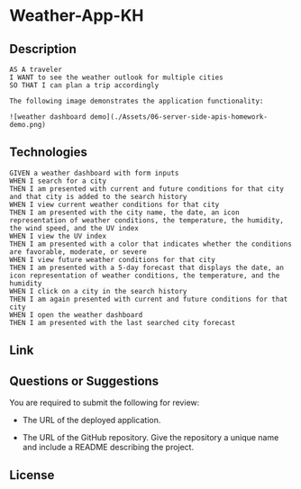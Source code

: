 # Weather-App-KH


## Description

```
AS A traveler
I WANT to see the weather outlook for multiple cities
SO THAT I can plan a trip accordingly

The following image demonstrates the application functionality:

![weather dashboard demo](./Assets/06-server-side-apis-homework-demo.png)

```

## Technologies

```
GIVEN a weather dashboard with form inputs
WHEN I search for a city
THEN I am presented with current and future conditions for that city and that city is added to the search history
WHEN I view current weather conditions for that city
THEN I am presented with the city name, the date, an icon representation of weather conditions, the temperature, the humidity, the wind speed, and the UV index
WHEN I view the UV index
THEN I am presented with a color that indicates whether the conditions are favorable, moderate, or severe
WHEN I view future weather conditions for that city
THEN I am presented with a 5-day forecast that displays the date, an icon representation of weather conditions, the temperature, and the humidity
WHEN I click on a city in the search history
THEN I am again presented with current and future conditions for that city
WHEN I open the weather dashboard
THEN I am presented with the last searched city forecast
```

## Link



## Questions or Suggestions

You are required to submit the following for review:

* The URL of the deployed application.

* The URL of the GitHub repository. Give the repository a unique name and include a README describing the project.

## License